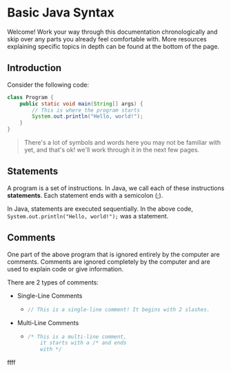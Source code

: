 # Basic Java Syntax
Welcome! Work your way through this documentation chronologically and skip over any parts you already feel comfortable with. More resources explaining specific topics in depth can be found at the bottom of the page.


## Introduction
Consider the following code:
```java
class Program {
    public static void main(String[] args) {
        // This is where the program starts
        System.out.println("Hello, world!");
    }
}
```
> There's a lot of symbols and words here you may not be familiar with yet, and that's ok! we'll work through it in the next few pages.

## Statements
A program is a set of instructions. In Java, we call each of these instructions **statements**. Each statement ends with a semicolon (;). 

In Java, statements are executed sequentially. In the above code, ```System.out.println("Hello, world!");``` was a statement.

## Comments
One part of the above program that is ignored entirely by the computer are comments. Comments are ignored completely by the computer and are used to explain code or give information.

There are 2 types of comments:

* Single-Line Comments
  * ```java
    // This is a single-line comment! It begins with 2 slashes.
    ```
  
* Multi-Line Comments
  * ```java
    /* This is a multi-line comment, 
        it starts with a /* and ends
        with */ 
    ```
ffff